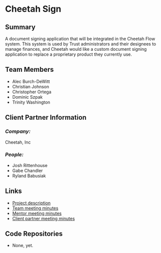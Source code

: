 # Cheetah Sign

## **Summary**

A document signing application that will be integrated in the Cheetah Flow system. This system is used by Trust administrators and their designees to manage finances, and Cheetah would like a custom document signing application to replace a proprietary product they currently use. 

## **Team Members**

- Alec Burch-DeWitt
- Christian Johnson
- Christopher Ortega
- Dominic Szpak
- Trinity Washington

## **Client Partner Information**

### *Company:* 
Cheetah, Inc

### *People:*
- Josh Rittenhouse
- Gabe Chandler
- Ryland Babusiak

## **Links**

- [Project description](ProjectDescription.md)
- [Team meeting minutes](MeetingMinutes/Team)
- [Mentor meeting minutes](MeetingMinutes/Mentor)
- [Client partner meeting minutes](MeetingMinutes/ClientPartner)


## **Code Repositories**

- None, yet.
